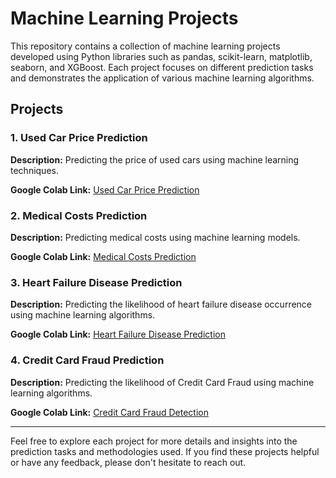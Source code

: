 # Machine Learning Projects

This repository contains a collection of machine learning projects developed using Python libraries such as pandas, scikit-learn, matplotlib, seaborn, and XGBoost. Each project focuses on different prediction tasks and demonstrates the application of various machine learning algorithms.

## Projects

### 1. Used Car Price Prediction

**Description:** Predicting the price of used cars using machine learning techniques.

**Google Colab Link:** [Used Car Price Prediction](https://colab.research.google.com/drive/1CfK1C46Q1K-WHo5q2hFxEmUi2rWz5qwz#scrollTo=B1hWjAW44igx)

### 2. Medical Costs Prediction

**Description:** Predicting medical costs using machine learning models.

**Google Colab Link:** [Medical Costs Prediction](https://colab.research.google.com/drive/1_jGQzqc3I0T8I8z-YiinhNGTKt50z23r#scrollTo=z_6Ika2ZM1KI)

### 3. Heart Failure Disease Prediction

**Description:** Predicting the likelihood of heart failure disease occurrence using machine learning algorithms.

**Google Colab Link:** [Heart Failure Disease Prediction](https://colab.research.google.com/drive/1tzWbgkzKiLt4ydd7S9y2d_QkqLTVSVrf#scrollTo=hxvjUiZ51tNk)

### 4. Credit Card Fraud Prediction

**Description:** Predicting the likelihood of Credit Card Fraud using machine learning algorithms.

**Google Colab Link:** [Credit Card Fraud Detection](https://colab.research.google.com/drive/1Uh8K2Gxq-0xjzLPIVy1Jxyg1g_zuiUye#scrollTo=sOfAv4umlugv)

---

Feel free to explore each project for more details and insights into the prediction tasks and methodologies used. If you find these projects helpful or have any feedback, please don't hesitate to reach out.
